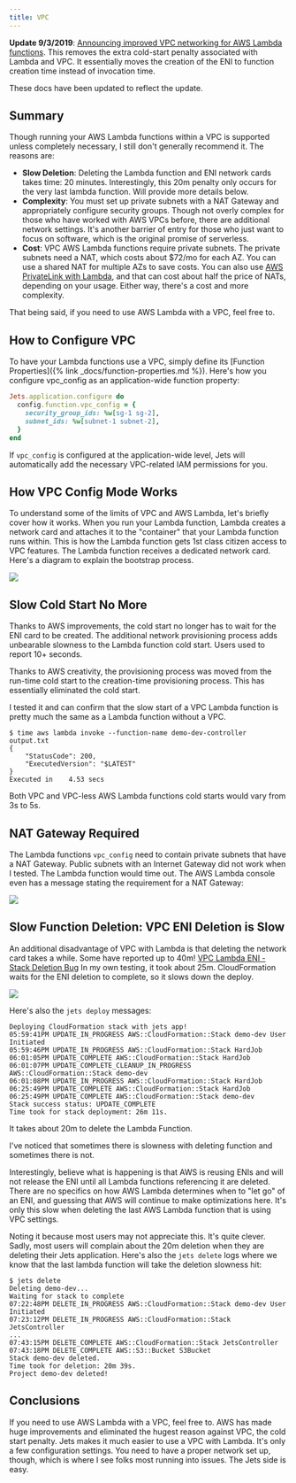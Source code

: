 ```yaml
---
title: VPC
---
```


**Update 9/3/2019**: [Announcing improved VPC networking for AWS Lambda functions](https://aws.amazon.com/blogs/compute/announcing-improved-vpc-networking-for-aws-lambda-functions/). This removes the extra cold-start penalty associated with Lambda and VPC. It essentially moves the creation of the ENI to function creation time instead of invocation time.

These docs have been updated to reflect the update.

## Summary

Though running your AWS Lambda functions within a VPC is supported unless completely necessary, I still don't generally recommend it. The reasons are:

* **Slow Deletion**: Deleting the Lambda function and ENI network cards takes time: 20 minutes. Interestingly, this 20m penalty only occurs for the very last lambda function. Will provide more details below.
* **Complexity**: You must set up private subnets with a NAT Gateway and appropriately configure security groups. Though not overly complex for those who have worked with AWS VPCs before, there are additional network settings. It's another barrier of entry for those who just want to focus on software, which is the original promise of serverless.
* **Cost**: VPC AWS Lambda functions require private subnets. The private subnets need a NAT, which costs about $72/mo for each AZ. You can use a shared NAT for multiple AZs to save costs. You can also use [AWS PrivateLink with Lambda](https://aws.amazon.com/blogs/aws/new-use-aws-privatelink-to-access-aws-lambda-over-private-aws-network/), and that can cost about half the price of NATs, depending on your usage. Either way, there's a cost and more complexity.

That being said, if you need to use AWS Lambda with a VPC, feel free to.

## How to Configure VPC

To have your Lambda functions use a VPC, simply define its [Function Properties]({% link _docs/function-properties.md %}). Here's how you configure vpc_config as an application-wide function property:

```ruby
Jets.application.configure do
  config.function.vpc_config = {
    security_group_ids: %w[sg-1 sg-2],
    subnet_ids: %w[subnet-1 subnet-2],
  }
end
```

If `vpc_config` is configured at the application-wide level, Jets will automatically add the necessary VPC-related IAM permissions for you.

## How VPC Config Mode Works

To understand some of the limits of VPC and AWS Lambda, let's briefly cover how it works. When you run your Lambda function, Lambda creates a network card and attaches it to the "container" that your Lambda function runs within. This is how the Lambda function gets 1st class citizen access to VPC features. The Lambda function receives a dedicated network card. Here's a diagram to explain the bootstrap process.

![](https://img.boltops.com/tools/jets/considerations/lambda-bootstrap-vpc.png)

## Slow Cold Start No More

Thanks to AWS improvements, the cold start no longer has to wait for the ENI card to be created. The additional network provisioning process adds unbearable slowness to the Lambda function cold start. Users used to report 10+ seconds.

Thanks to AWS creativity, the provisioning process was moved from the run-time cold start to the creation-time provisioning process. This has essentially eliminated the cold start.

I tested it and can confirm that the slow start of a VPC Lambda function is pretty much the same as a Lambda function without a VPC.

    $ time aws lambda invoke --function-name demo-dev-controller output.txt
    {
        "StatusCode": 200,
        "ExecutedVersion": "$LATEST"
    }
    Executed in    4.53 secs

Both VPC and VPC-less AWS Lambda functions cold starts would vary from 3s to 5s.

## NAT Gateway Required

The Lambda functions `vpc_config` need to contain private subnets that have a NAT Gateway. Public subnets with an Internet Gateway did not work when I tested. The Lambda function would time out. The AWS Lambda console even has a message stating the requirement for a NAT Gateway:

![](/img/docs/considerations/vpc-config-nat-gateway.png)

## Slow Function Deletion: VPC ENI Deletion is Slow

An additional disadvantage of VPC with Lambda is that deleting the network card takes a while. Some have reported up to 40m! [VPC Lambda ENI - Stack Deletion Bug](https://forums.aws.amazon.com/message.jspa?messageID=734756) In my own testing, it took about 25m. CloudFormation waits for the ENI deletion to complete, so it slows down the deploy.

![](/img/docs/considerations/lambda-vpc-delete-time.png)

Here's also the `jets deploy` messages:

    Deploying CloudFormation stack with jets app!
    05:59:41PM UPDATE_IN_PROGRESS AWS::CloudFormation::Stack demo-dev User Initiated
    05:59:46PM UPDATE_IN_PROGRESS AWS::CloudFormation::Stack HardJob
    06:01:05PM UPDATE_COMPLETE AWS::CloudFormation::Stack HardJob
    06:01:07PM UPDATE_COMPLETE_CLEANUP_IN_PROGRESS AWS::CloudFormation::Stack demo-dev
    06:01:08PM UPDATE_IN_PROGRESS AWS::CloudFormation::Stack HardJob
    06:25:49PM UPDATE_COMPLETE AWS::CloudFormation::Stack HardJob
    06:25:49PM UPDATE_COMPLETE AWS::CloudFormation::Stack demo-dev
    Stack success status: UPDATE_COMPLETE
    Time took for stack deployment: 26m 11s.

It takes about 20m to delete the Lambda Function.

I've noticed that sometimes there is slowness with deleting function and sometimes there is not.

Interestingly, believe what is happening is that AWS is reusing ENIs and will not release the ENI until all Lambda functions referencing it are deleted. There are no specifics on how AWS Lambda determines when to "let go" of an ENI, and guessing that AWS will continue to make optimizations here. It's only this slow when deleting the last AWS Lambda function that is using VPC settings.

Noting it because most users may not appreciate this. It's quite clever. Sadly, most users will complain about the 20m deletion when they are deleting their Jets application. Here's also the `jets delete` logs where we know that the last lambda function will take the deletion slowness hit:

    $ jets delete
    Deleting demo-dev...
    Waiting for stack to complete
    07:22:48PM DELETE_IN_PROGRESS AWS::CloudFormation::Stack demo-dev User Initiated
    07:23:12PM DELETE_IN_PROGRESS AWS::CloudFormation::Stack JetsController
    ...
    07:43:15PM DELETE_COMPLETE AWS::CloudFormation::Stack JetsController
    07:43:18PM DELETE_COMPLETE AWS::S3::Bucket S3Bucket
    Stack demo-dev deleted.
    Time took for deletion: 20m 39s.
    Project demo-dev deleted!

## Conclusions

If you need to use AWS Lambda with a VPC, feel free to. AWS has made huge improvements and eliminated the hugest reason against VPC, the cold start penalty. Jets makes it much easier to use a VPC with Lambda. It's only a few configuration settings. You need to have a proper network set up, though, which is where I see folks most running into issues. The Jets side is easy.
